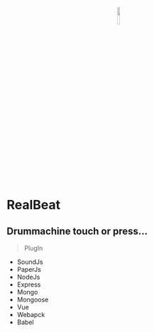 <p align="center"><img src="https://www.gearank.com/sites/default/files/58590931b6e2c40400ebcae2_512.jpg" width="10%" height="10%" ></p>

# RealBeat
## Drummachine touch or press... 



> PlugIn
- SoundJs
- PaperJs
- NodeJs
- Express
- Mongo
- Mongoose
- Vue
- Webapck
- Babel
